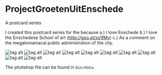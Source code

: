 ProjectGroetenUitEnschede
=========================

A postcard series

I created this postcard series for the because a.) I love Enschede b.) I love the Enschedese School of art (http://goo.gl/xs1fMv) c.) As a comment on the megalomaniacal public administration of the city.

![tag alt](https://github.com/DeRaafMedia/ProjectGroetenUitEnschede/blob/master/Busstation.jpg)
![tag alt](https://github.com/DeRaafMedia/ProjectGroetenUitEnschede/blob/master/Casino.jpg)
![tag alt](https://github.com/DeRaafMedia/ProjectGroetenUitEnschede/blob/master/CremerMuseum.jpg)
![tag alt](https://github.com/DeRaafMedia/ProjectGroetenUitEnschede/blob/master/GoPlanet.jpg)
![tag alt](https://github.com/DeRaafMedia/ProjectGroetenUitEnschede/blob/master/GrolschVeste.jpg)
![tag alt](https://github.com/DeRaafMedia/ProjectGroetenUitEnschede/blob/master/IJsbaan.jpg)
![tag alt](https://github.com/DeRaafMedia/ProjectGroetenUitEnschede/blob/master/MuziekCentrum.jpg)
![tag alt](https://github.com/DeRaafMedia/ProjectGroetenUitEnschede/blob/master/Stationplein.jpg)
![tag alt](https://github.com/DeRaafMedia/ProjectGroetenUitEnschede/blob/master/VanHeekPlein.jpg)
![tag alt](https://github.com/DeRaafMedia/ProjectGroetenUitEnschede/blob/master/backside.jpg)

The photshop file can be found in ```bin/data```.
